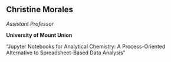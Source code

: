 ## Christine Morales

*Assistant Professor*

**University of Mount Union**

“Jupyter Notebooks for Analytical Chemistry: A Process-Oriented Alternative to Spreadsheet-Based Data Analysis”
